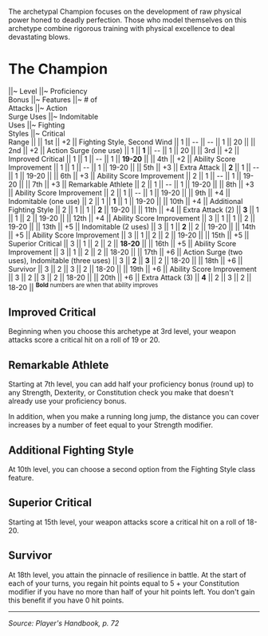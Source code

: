 The archetypal Champion focuses on the development of raw physical power honed to deadly perfection. Those who model themselves on this archetype combine rigorous training with physical excellence to deal devastating blows.

# The Champion

||~ Level ||~ Proficiency<br>Bonus ||~ Features ||~ # of<br>Attacks ||~ Action<br>Surge Uses ||~ Indomitable<br>Uses ||~ Fighting<br>Styles ||~ Critical<br>Range ||
|| 1st || +2 || Fighting Style, Second Wind || 1 || -- || -- || 1 || 20 ||
|| 2nd || +2 || Action Surge (one use) || 1 || **1** || -- || 1 || 20 ||
|| 3rd || +2 || Improved Critical || 1 || 1 || -- || 1 || **19-20** ||
|| 4th || +2 || Ability Score Improvement || 1 || 1 || -- || 1 || 19-20 ||
|| 5th || +3 || Extra Attack || **2** || 1 || -- || 1 || 19-20 ||
|| 6th || +3 || Ability Score Improvement || 2 || 1 || -- || 1 || 19-20 ||
|| 7th || +3 || Remarkable Athlete || 2 || 1 || -- || 1 || 19-20 ||
|| 8th || +3 || Ability Score Improvement || 2 || 1 || -- || 1 || 19-20 ||
|| 9th || +4 || Indomitable (one use) || 2 || 1 || **1** || 1 || 19-20 ||
|| 10th || +4 || Additional Fighting Style || 2 || 1 || 1 || **2** || 19-20 ||
|| 11th || +4 || Extra Attack (2) || **3** || 1 || 1 || 2 || 19-20 ||
|| 12th || +4 || Ability Score Improvement || 3 || 1 || 1 || 2 || 19-20 ||
|| 13th || +5 || Indomitable (2 uses) || 3 || 1 || **2** || 2 || 19-20 ||
|| 14th || +5 || Ability Score Improvement || 3 || 1 || 2 || 2 || 19-20 ||
|| 15th || +5 || Superior Critical || 3 || 1 || 2 || 2 || **18-20** ||
|| 16th || +5 || Ability Score Improvement || 3 || 1 || 2 || 2 || 18-20 ||
|| 17th || +6 || Action Surge (two uses), Indomitable (three uses) || 3 || **2** || **3** || 2 || 18-20 ||
|| 18th || +6 || Survivor || 3 || 2 || 3 || 2 || 18-20 ||
|| 19th || +6 || Ability Score Improvement || 3 || 2 || 3 || 2 || 18-20 ||
|| 20th || +6 || Extra Attack (3) || **4** || 2 || 3 || 2 || 18-20 ||
<sup>**Bold** numbers are when that ability improves</sup>

## Improved Critical

Beginning when you choose this archetype at 3rd level, your weapon attacks score a critical hit on a roll of 19 or 20.

## Remarkable Athlete

Starting at 7th level, you can add half your proficiency bonus (round up) to any Strength, Dexterity, or Constitution check you make that doesn't already use your proficiency bonus.

In addition, when you make a running long jump, the distance you can cover increases by a number of feet equal to your Strength modifier.

## Additional Fighting Style

At 10th level, you can choose a second option from the Fighting Style class feature.

## Superior Critical

Starting at 15th level, your weapon attacks score a critical hit on a roll of 18-20.

## Survivor

At 18th level, you attain the pinnacle of resilience in battle. At the start of each of your turns, you regain hit points equal to 5 + your Constitution modifier if you have no more than half of your hit points left. You don't gain this benefit if you have 0 hit points.

----

*Source: Player's Handbook, p. 72*
